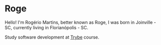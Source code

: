 # Roge

Hello! I'm Rogério Martins, better known as Roge, I was born in Joinville - SC, currently living in Florianópolis - SC.

Study software development at <a href="https://www.betrybe.com">Trybe</a> course. 
